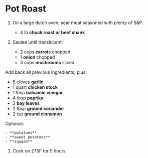 # Pot Roast

1. On a large dutch oven, sear meat seasoned with plenty of S&P.

	- 4 lb **chuck roast or beef shank**

2. Sautee until translucent:

	- 2 cups **carrot**s chopped
	- 1 **onion**	chopped
	- 3 cups **mushrooms** sliced

Add back all previous ingredients, plus:

- 5 cloves **garlic**
- 1 quart **chicken stock**
- 1 tbsp **balsamic vinegar**
- 4 tbsp **paprika**
- 2 **bay leaves**
- 2 tbsp **ground coriander**
- 2 tsp **ground cinnamon**

Optional:

	- **potatoes**
	- **sweet potatoes**
	- **squash**

3. Cook on 275F for 5 hours
